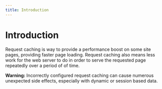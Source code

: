 ```yaml
---
title: Introduction
---
```

Introduction
============

Request caching is way to provide a performance boost on some site pages,
providing faster page loading. Request caching also means less work for the web
server to do in order to serve the requested page repeatedly over a period of
of time.

<p class="warning"><strong>Warning:</strong> Incorrectly configured request
caching can cause numerous unexpected side effects, especially with dynamic or
session based data.
</p>

